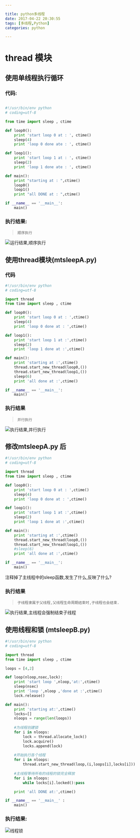 ```yaml
---

title: python多线程
date: 2017-04-22 20:30:55
tags: [多线程,Python]
categories: python

---
```

# thread 模块

## 使用单线程执行循环

### 代码:
```python 

#!/usr/bin/env python
# coding=utf-8

from time import sleep , ctime 

def loop0():
    print 'start loop 0 at : ', ctime()
    sleep(4)
    print 'loop 0 done ate : ', ctime()

def loop1():
    print 'start loop 1 at : ', ctime()
    sleep(2)
    print 'loop 1 done ate : ', ctime()

def main():
    print "starting at : ",ctime()
    loop0()
    loop1()
    print "all DONE at : ",ctime()

if __name__ == '__main__':
    main()

```

### 执行结果:
>`顺序执行`


![运行结果,顺序执行](http://function.dearamaze.com/onethr_run.png)




## 使用thread模块(mtsleepA.py)

### 代码
``` python 
#!/usr/bin/env python
# coding=utf-8

import thread 
from time import sleep , ctime 

def loop0():
    print 'start loop 0 at : ',ctime()
    sleep(4)
    print 'loop 0 done at : ',ctime()

def loop1():
    print 'start loop 1 at :',ctime()
    sleep(2)
    print 'loop 1 done at :',ctime()

def main():
    print 'starting at :',ctime()
    thread.start_new_thread(loop0,())
    thread.start_new_thread(loop1,())
    sleep(6)
    print 'all done at :',ctime()

if __name__ == '__main__':
    main()

```

### 执行结果 
>`并行执行`


![执行结果,并行执行](http://function.dearamaze.com/mtsleepA.png)

## 修改mtsleepA.py 后
``` python
#!/usr/bin/env python
# coding=utf-8

import thread 
from time import sleep , ctime 

def loop0():
    print 'start loop 0 at : ',ctime()
    sleep(4)
    print 'loop 0 done at : ',ctime()

def loop1():
    print 'start loop 1 at :',ctime()
    sleep(2)
    print 'loop 1 done at :',ctime()

def main():
    print 'starting at :',ctime()
    thread.start_new_thread(loop0,())
    thread.start_new_thread(loop1,())
    #sleep(6)
    print 'all done at :',ctime()

if __name__ == '__main__':
    main()

```
注释掉了主线程中的sleep函数,发生了什么,反映了什么?
### 执行结果
>`子线程隶属于父线程,父线程生命周期结束时,子线程也会结束.`

![执行结果,主线程会强制结束子线程](http://function.dearamaze.com/mtsleepA_run2.png)

## 使用线程和锁 (mtsleepB.py)
``` python
#!/usr/bin/env python
# coding=utf-8

import thread 
from time import sleep , ctime 

loops = [4,2]

def loop(nloop,nsec,lock):
    print 'start loop ',nloop,'at:',ctime()
    sleep(nsec)
    print 'loop ',nloop ,'done at :',ctime()
    lock.release()

def main():
    print 'starting at:',ctime()
    locks=[]
    nloops = range(len(loops))
    
    #为线程创建锁
    for i in nloops:
        lock = thread.allocate_lock()
        lock.acquire()
        locks.append(lock)
    
    #开始执行各个线程
    for i in nloops:
        thread.start_new_thread(loop,(i,loops[i],locks[i]))
    
    #主线程等待所有的线程的锁完全释放
    for i in nloops:
        while locks[i].locked():pass

    print 'all DONE at:',ctime()

if __name__ == '__main__' :
    main()

```

### 执行结果:
![线程锁](http://function.dearamaze.com/mtsleepB.png)
